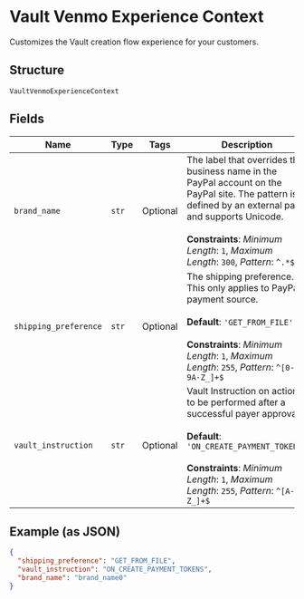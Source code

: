 
# Vault Venmo Experience Context

Customizes the Vault creation flow experience for your customers.

## Structure

`VaultVenmoExperienceContext`

## Fields

| Name | Type | Tags | Description |
|  --- | --- | --- | --- |
| `brand_name` | `str` | Optional | The label that overrides the business name in the PayPal account on the PayPal site. The pattern is defined by an external party and supports Unicode.<br><br>**Constraints**: *Minimum Length*: `1`, *Maximum Length*: `300`, *Pattern*: `^.*$` |
| `shipping_preference` | `str` | Optional | The shipping preference. This only applies to PayPal payment source.<br><br>**Default**: `'GET_FROM_FILE'`<br><br>**Constraints**: *Minimum Length*: `1`, *Maximum Length*: `255`, *Pattern*: `^[0-9A-Z_]+$` |
| `vault_instruction` | `str` | Optional | Vault Instruction on action to be performed after a successful payer approval.<br><br>**Default**: `'ON_CREATE_PAYMENT_TOKENS'`<br><br>**Constraints**: *Minimum Length*: `1`, *Maximum Length*: `255`, *Pattern*: `^[A-Z_]+$` |

## Example (as JSON)

```json
{
  "shipping_preference": "GET_FROM_FILE",
  "vault_instruction": "ON_CREATE_PAYMENT_TOKENS",
  "brand_name": "brand_name0"
}
```

